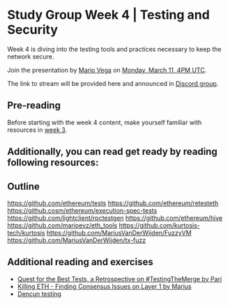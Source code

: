 # Study Group Week 4 | Testing and Security

Week 4 is diving into the testing tools and practices necessary to keep the network secure. 

Join the presentation by [Mario Vega](https://twitter.com/ralexstokes) on [Monday, March 11, 4PM UTC](https://savvytime.com/converter/utc-to-germany-berlin-united-kingdom-london-ny-new-york-city-ca-san-francisco-china-shanghai-japan-tokyo-australia-sydney/mar-11-2024/4pm). 

The link to stream will be provided here and announced in [Discord group](https://discord.gg/epfsg). 

## Pre-reading

Before starting with the week 4 content, make yourself familiar with resources in [week 3](/eps/week3.md). 

Additionally, you can read get ready by reading following resources:
- 

## Outline

https://github.com/ethereum/tests
https://github.com/ethereum/retesteth
https://github.cosm/ethereum/execution-spec-tests
https://github.com/lightclient/rpctestgen
https://github.com/ethereum/hive
https://github.com/marioevz/eth_tools
https://github.com/kurtosis-tech/kurtosis
https://github.com/MariusVanDerWijden/FuzzyVM
https://github.com/MariusVanDerWijden/tx-fuzz

## Additional reading and exercises 

- [Quest for the Best Tests, a Retrospective on #TestingTheMerge by Pari](https://archive.devcon.org/archive/watch/6/quest-for-the-best-tests-a-retrospective-on-testingthemerge/?tab=YouTube)
- [Killing ETH - Finding Consensus Issues on Layer 1 by Marius](https://archive.devcon.org/archive/watch/6/killing-eth-finding-consensus-issues-on-layer-1/?tab=YouTube)
- [Dencun testing](https://www.youtube.com/watch?v=88tZticGbTo)